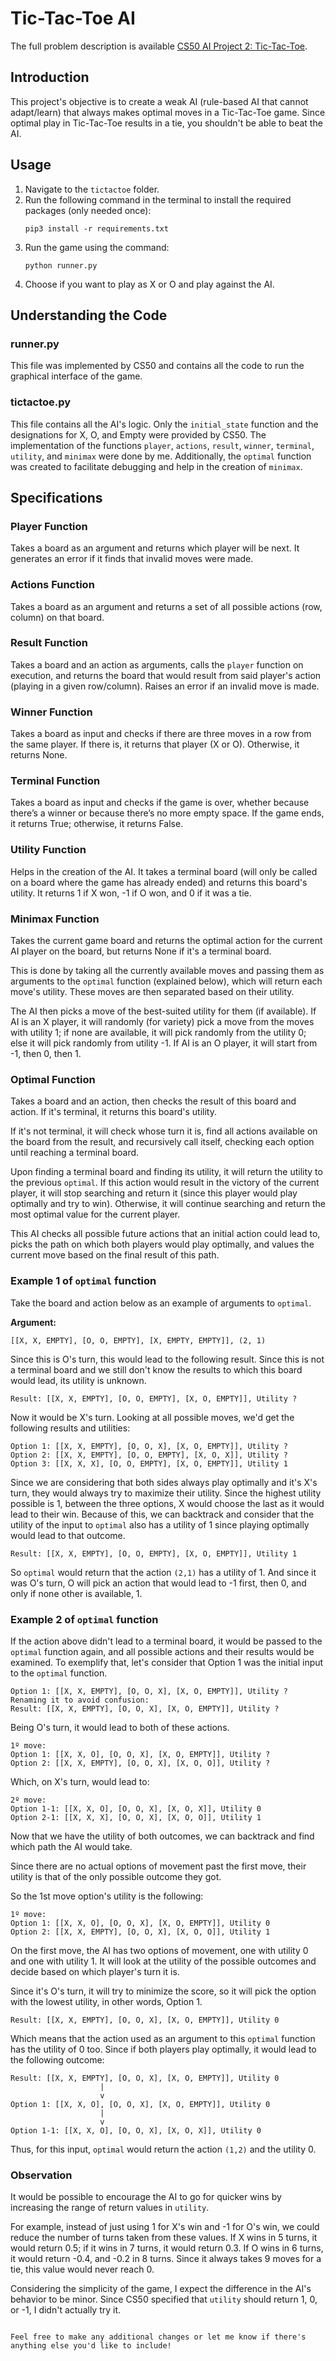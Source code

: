 # Tic-Tac-Toe AI

The full problem description is available [CS50 AI Project 2: Tic-Tac-Toe](https://cs50.harvard.edu/ai/2024/projects/0/tictactoe/).

## Introduction

This project's objective is to create a weak AI (rule-based AI that cannot adapt/learn) that always makes optimal moves in a Tic-Tac-Toe game. Since optimal play in Tic-Tac-Toe results in a tie, you shouldn't be able to beat the AI.

## Usage

1. Navigate to the `tictactoe` folder.
2. Run the following command in the terminal to install the required packages (only needed once):
   ```
   pip3 install -r requirements.txt
   ```
3. Run the game using the command:
   ```
   python runner.py
   ```
4. Choose if you want to play as X or O and play against the AI.

## Understanding the Code

### runner.py

This file was implemented by CS50 and contains all the code to run the graphical interface of the game.

### tictactoe.py

This file contains all the AI's logic. Only the `initial_state` function and the designations for X, O, and Empty were provided by CS50. The implementation of the functions `player`, `actions`, `result`, `winner`, `terminal`, `utility`, and `minimax` were done by me. Additionally, the `optimal` function was created to facilitate debugging and help in the creation of `minimax`.

## Specifications

### Player Function
Takes a board as an argument and returns which player will be next. It generates an error if it finds that invalid moves were made.

### Actions Function
Takes a board as an argument and returns a set of all possible actions (row, column) on that board.

### Result Function
Takes a board and an action as arguments, calls the `player` function on execution, and returns the board that would result from said player's action (playing in a given row/column). Raises an error if an invalid move is made.

### Winner Function
Takes a board as input and checks if there are three moves in a row from the same player. If there is, it returns that player (X or O). Otherwise, it returns None.

### Terminal Function
Takes a board as input and checks if the game is over, whether because there’s a winner or because there’s no more empty space. If the game ends, it returns True; otherwise, it returns False.

### Utility Function
Helps in the creation of the AI. It takes a terminal board (will only be called on a board where the game has already ended) and returns this board's utility. It returns 1 if X won, -1 if O won, and 0 if it was a tie.

### Minimax Function
Takes the current game board and returns the optimal action for the current AI player on the board, but returns None if it's a terminal board.

This is done by taking all the currently available moves and passing them as arguments to the `optimal` function (explained below), which will return each move's utility. These moves are then separated based on their utility.

The AI then picks a move of the best-suited utility for them (if available). If AI is an X player, it will randomly (for variety) pick a move from the moves with utility 1; if none are available, it will pick randomly from the utility 0; else it will pick randomly from utility -1. If AI is an O player, it will start from -1, then 0, then 1.

### Optimal Function
Takes a board and an action, then checks the result of this board and action. If it's terminal, it returns this board's utility.

If it's not terminal, it will check whose turn it is, find all actions available on the board from the result, and recursively call itself, checking each option until reaching a terminal board.

Upon finding a terminal board and finding its utility, it will return the utility to the previous `optimal`. If this action would result in the victory of the current player, it will stop searching and return it (since this player would play optimally and try to win). Otherwise, it will continue searching and return the most optimal value for the current player. 

This AI checks all possible future actions that an initial action could lead to, picks the path on which both players would play optimally, and values the current move based on the final result of this path.

### Example 1 of `optimal` function

Take the board and action below as an example of arguments to `optimal`.

**Argument:** 
```
[[X, X, EMPTY], [O, O, EMPTY], [X, EMPTY, EMPTY]], (2, 1)
```

Since this is O's turn, this would lead to the following result. Since this is not a terminal board and we still don't know the results to which this board would lead, its utility is unknown.

```
Result: [[X, X, EMPTY], [O, O, EMPTY], [X, O, EMPTY]], Utility ?
```

Now it would be X's turn. Looking at all possible moves, we'd get the following results and utilities:

```
Option 1: [[X, X, EMPTY], [O, O, X], [X, O, EMPTY]], Utility ?
Option 2: [[X, X, EMPTY], [O, O, EMPTY], [X, O, X]], Utility ?
Option 3: [[X, X, X], [O, O, EMPTY], [X, O, EMPTY]], Utility 1
```

Since we are considering that both sides always play optimally and it's X's turn, they would always try to maximize their utility. Since the highest utility possible is 1, between the three options, X would choose the last as it would lead to their win. Because of this, we can backtrack and consider that the utility of the input to `optimal` also has a utility of 1 since playing optimally would lead to that outcome.

```
Result: [[X, X, EMPTY], [O, O, EMPTY], [X, O, EMPTY]], Utility 1
```

So `optimal` would return that the action `(2,1)` has a utility of 1. And since it was O's turn, O will pick an action that would lead to -1 first, then 0, and only if none other is available, 1.

### Example 2 of `optimal` function

If the action above didn't lead to a terminal board, it would be passed to the `optimal` function again, and all possible actions and their results would be examined. To exemplify that, let's consider that Option 1 was the initial input to the `optimal` function.

```
Option 1: [[X, X, EMPTY], [O, O, X], [X, O, EMPTY]], Utility ?
Renaming it to avoid confusion:
Result: [[X, X, EMPTY], [O, O, X], [X, O, EMPTY]], Utility ?
```

Being O's turn, it would lead to both of these actions.
```
1º move:
Option 1: [[X, X, O], [O, O, X], [X, O, EMPTY]], Utility ?
Option 2: [[X, X, EMPTY], [O, O, X], [X, O, O]], Utility ?
```

Which, on X's turn, would lead to:
```
2º move:
Option 1-1: [[X, X, O], [O, O, X], [X, O, X]], Utility 0
Option 2-1: [[X, X, X], [O, O, X], [X, O, O]], Utility 1
```

Now that we have the utility of both outcomes, we can backtrack and find which path the AI would take.

Since there are no actual options of movement past the first move, their utility is that of the only possible outcome they got.

So the 1st move option's utility is the following:
```
1º move:
Option 1: [[X, X, O], [O, O, X], [X, O, EMPTY]], Utility 0
Option 2: [[X, X, EMPTY], [O, O, X], [X, O, O]], Utility 1
```

On the first move, the AI has two options of movement, one with utility 0 and one with utility 1. It will look at the utility of the possible outcomes and decide based on which player's turn it is.

Since it's O's turn, it will try to minimize the score, so it will pick the option with the lowest utility, in other words, Option 1.

```
Result: [[X, X, EMPTY], [O, O, X], [X, O, EMPTY]], Utility 0
```

Which means that the action used as an argument to this `optimal` function has the utility of 0 too. Since if both players play optimally, it would lead to the following outcome:

```
Result: [[X, X, EMPTY], [O, O, X], [X, O, EMPTY]], Utility 0
                    |
                    v
Option 1: [[X, X, O], [O, O, X], [X, O, EMPTY]], Utility 0
                    |
                    v
Option 1-1: [[X, X, O], [O, O, X], [X, O, X]], Utility 0
```

Thus, for this input, `optimal` would return the action `(1,2)` and the utility 0.

### Observation
It would be possible to encourage the AI to go for quicker wins by increasing the range of return values in `utility`. 

For example, instead of just using 1 for X's win and -1 for O's win, we could reduce the number of turns taken from these values. If X wins in 5 turns, it would return 0.5; if it wins in 7 turns, it would return 0.3. If O wins in 6 turns, it would return -0.4, and -0.2 in 8 turns. Since it always takes 9 moves for a tie, this value would never reach 0.

Considering the simplicity of the game, I expect the difference in the AI's behavior to be minor. Since CS50 specified that `utility` should return 1, 0, or -1, I didn't actually try it.

```

Feel free to make any additional changes or let me know if there's anything else you'd like to include!